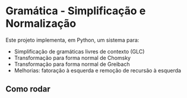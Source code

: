 # Gramática - Simplificação e Normalização

Este projeto implementa, em Python, um sistema para:
- Simplificação de gramáticas livres de contexto (GLC)
- Transformação para forma normal de Chomsky
- Transformação para forma normal de Greibach
- Melhorias: fatoração à esquerda e remoção de recursão à esquerda

## Como rodar
